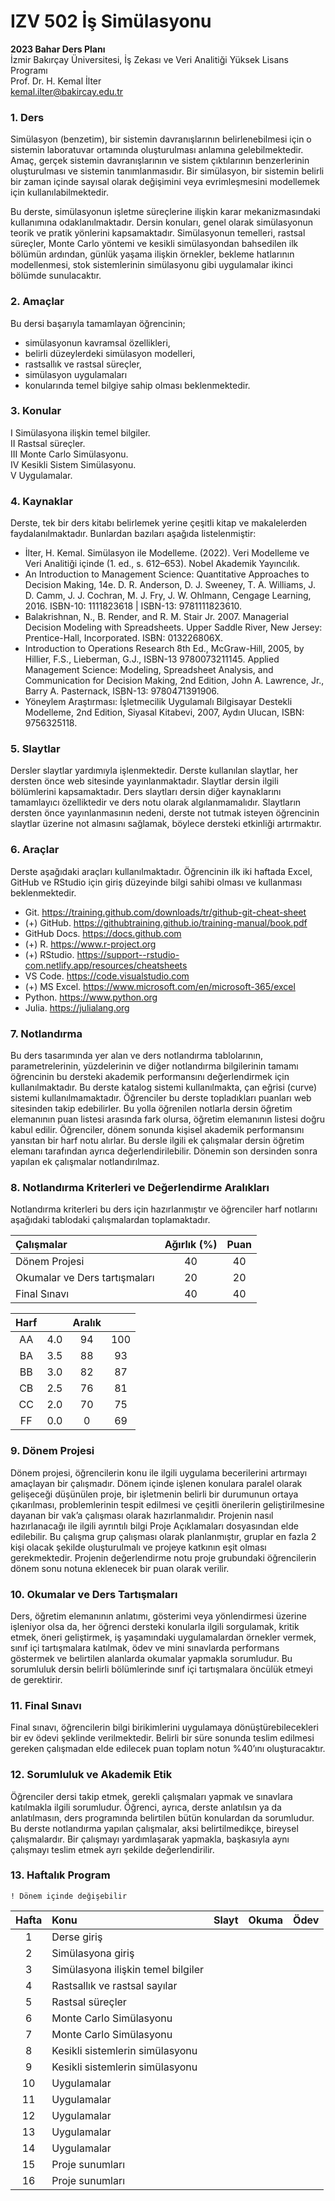 # IZV 502 İş Simülasyonu
**2023 Bahar Ders Planı**  
İzmir Bakırçay Üniversitesi, İş Zekası ve Veri Analitiği Yüksek Lisans Programı  
Prof. Dr. H. Kemal İlter  
kemal.ilter@bakircay.edu.tr

### 1. Ders
Simülasyon (benzetim), bir sistemin davranışlarının belirlenebilmesi için o sistemin laboratuvar ortamında oluşturulması anlamına gelebilmektedir. Amaç, gerçek sistemin davranışlarının ve sistem çıktılarının benzerlerinin oluşturulması ve sistemin tanımlanmasıdır. Bir simülasyon, bir sistemin belirli bir zaman içinde sayısal olarak değişimini veya evrimleşmesini modellemek için kullanılabilmektedir.

Bu derste, simülasyonun işletme süreçlerine ilişkin karar mekanizmasındaki kullanımına odaklanılmaktadır. Dersin konuları, genel olarak simülasyonun teorik ve pratik yönlerini kapsamaktadır. Simülasyonun temelleri, rastsal süreçler, Monte Carlo yöntemi ve kesikli simülasyondan bahsedilen ilk bölümün ardından, günlük yaşama ilişkin örnekler, bekleme hatlarının modellenmesi, stok sistemlerinin simülasyonu gibi uygulamalar ikinci bölümde sunulacaktır.

### 2. Amaçlar
Bu dersi başarıyla tamamlayan öğrencinin;
- simülasyonun kavramsal özellikleri,
- belirli düzeylerdeki simülasyon modelleri,
- rastsallık ve rastsal süreçler,
- simülasyon uygulamaları
- konularında temel bilgiye sahip olması beklenmektedir.

### 3. Konular
I	Simülasyona ilişkin temel bilgiler.  
II 	Rastsal süreçler.  
III	Monte Carlo Simülasyonu.  
IV	Kesikli Sistem Simülasyonu.  
V	Uygulamalar.

### 4. Kaynaklar
Derste, tek bir ders kitabı belirlemek yerine çeşitli kitap ve makalelerden faydalanılmaktadır. Bunlardan bazıları aşağıda listelenmiştir:

- İlter, H. Kemal. Simülasyon ile Modelleme. (2022). Veri Modelleme ve Veri Analitiği içinde (1. ed., s. 612–653). Nobel Akademik Yayıncılık.
- An Introduction to Management Science: Quantitative Approaches to Decision Making, 14e. D. R. Anderson, D. J. Sweeney, T. A. Williams, J. D. Camm, J. J. Cochran, M. J. Fry, J. W. Ohlmann, Cengage Learning, 2016. ISBN-10: 1111823618 | ISBN-13: 9781111823610.
- Balakrishnan, N., B. Render, and R. M. Stair Jr. 2007. Managerial Decision Modeling with Spreadsheets. Upper Saddle River, New Jersey: Prentice-Hall, Incorporated. ISBN: 013226806X.
- Introduction to Operations Research 8th Ed., McGraw-Hill, 2005, by Hillier, F.S., Lieberman, G.J., ISBN-13 9780073211145.
Applied Management Science: Modeling, Spreadsheet Analysis, and Communication for Decision Making, 2nd Edition, John A. Lawrence, Jr., Barry A. Pasternack, ISBN-13: 9780471391906.
- Yöneylem Araştırması: İşletmecilik Uygulamalı Bilgisayar Destekli Modelleme, 2nd Edition, Siyasal Kitabevi, 2007, Aydın Ulucan, ISBN: 9756325118.

### 5. Slaytlar
Dersler slaytlar yardımıyla işlenmektedir. Derste kullanılan slaytlar, her dersten önce web sitesinde yayınlanmaktadır. Slaytlar dersin ilgili bölümlerini kapsamaktadır. Ders slaytları dersin diğer kaynaklarını tamamlayıcı özelliktedir ve ders notu olarak algılanmamalıdır. Slaytların dersten önce yayınlanmasının nedeni, derste not tutmak isteyen öğrencinin slaytlar üzerine not almasını sağlamak, böylece dersteki etkinliği artırmaktır.

### 6. Araçlar
Derste aşağıdaki araçları kullanılmaktadır. Öğrencinin ilk iki haftada Excel, GitHub ve RStudio için giriş düzeyinde bilgi sahibi olması ve kullanması beklenmektedir.

- Git. https://training.github.com/downloads/tr/github-git-cheat-sheet
- (+) GitHub. https://githubtraining.github.io/training-manual/book.pdf
- GitHub Docs. https://docs.github.com
- (+) R. https://www.r-project.org
- (+) RStudio. https://support--rstudio-com.netlify.app/resources/cheatsheets
- VS Code. https://code.visualstudio.com
- (+) MS Excel. https://www.microsoft.com/en/microsoft-365/excel
- Python. https://www.python.org
- Julia. https://julialang.org

### 7. Notlandırma
Bu ders tasarımında yer alan ve ders notlandırma tablolarının, parametrelerinin, yüzdelerinin ve diğer notlandırma bilgilerinin tamamı öğrencinin bu dersteki akademik performansını değerlendirmek için kullanılmaktadır. Bu derste katalog sistemi kullanılmakta, çan eğrisi (curve) sistemi kullanılmamaktadır. Öğrenciler bu derste topladıkları puanları web sitesinden takip edebilirler. Bu yolla öğrenilen notlarla dersin öğretim elemanının puan listesi arasında fark olursa, öğretim elemanının listesi doğru kabul edilir. Öğrenciler, dönem sonunda kişisel akademik performansını yansıtan bir harf notu alırlar. Bu dersle ilgili ek çalışmalar dersin öğretim elemanı tarafından ayrıca değerlendirilebilir. Dönemin son dersinden sonra yapılan ek çalışmalar notlandırılmaz.

### 8. Notlandırma Kriterleri ve Değerlendirme Aralıkları

Notlandırma kriterleri bu ders için hazırlanmıştır ve öğrenciler harf notlarını aşağıdaki tablodaki çalışmalardan toplamaktadır.


| Çalışmalar | Ağırlık (%) | Puan |
| :--------- | :-----: | :--: |
| Dönem Projesi	| 40	| 40 |
| Okumalar ve Ders tartışmaları	| 20	| 20 |
| Final Sınavı	| 40	| 40 |

| Harf || Aralık	||
| :--: | :--: | :--: | :--: |
| AA | 4.0 | 94 | 100|
| BA | 3.5 | 88 | 93|
| BB | 3.0 | 82 | 87|
| CB | 2.5 | 76 | 81|
| CC | 2.0 | 70 | 75|
| FF | 0.0 | 0 | 69|

### 9. Dönem Projesi
Dönem projesi, öğrencilerin konu ile ilgili uygulama becerilerini artırmayı amaçlayan bir çalışmadır. Dönem içinde işlenen konulara paralel olarak gelişeceği düşünülen proje, bir işletmenin belirli bir durumunun ortaya çıkarılması, problemlerinin tespit edilmesi ve çeşitli önerilerin geliştirilmesine dayanan bir vak’a çalışması olarak hazırlanmalıdır. Projenin nasıl hazırlanacağı ile ilgili ayrıntılı bilgi Proje Açıklamaları dosyasından elde edilebilir. Bu çalışma grup çalışması olarak planlanmıştır, gruplar en fazla 2 kişi olacak şekilde oluşturulmalı ve projeye katkının eşit olması gerekmektedir. Projenin değerlendirme notu proje grubundaki öğrencilerin dönem sonu notuna eklenecek bir puan olarak verilir.

### 10. Okumalar ve Ders Tartışmaları
Ders, öğretim elemanının anlatımı, gösterimi veya yönlendirmesi üzerine işleniyor olsa da, her öğrenci dersteki konularla ilgili sorgulamak, kritik etmek, öneri geliştirmek, iş yaşamındaki uygulamalardan örnekler vermek, sınıf içi tartışmalara katılmak, ödev ve mini sınavlarda performans göstermek ve belirtilen alanlarda okumalar yapmakla sorumludur. Bu sorumluluk dersin belirli bölümlerinde sınıf içi tartışmalara öncülük etmeyi de gerektirir.

### 11. Final Sınavı
Final sınavı, öğrencilerin bilgi birikimlerini uygulamaya dönüştürebilecekleri bir ev ödevi şeklinde verilmektedir. Belirli bir süre sonunda teslim edilmesi gereken çalışmadan elde edilecek puan toplam notun %40’ını oluşturacaktır.

### 12. Sorumluluk ve Akademik Etik
Öğrenciler dersi takip etmek, gerekli çalışmaları yapmak ve sınavlara katılmakla ilgili sorumludur. Öğrenci, ayrıca, derste anlatılsın ya da anlatılmasın, ders programında belirtilen bütün konulardan da sorumludur. Bu derste notlandırma yapılan çalışmalar, aksi belirtilmedikçe, bireysel çalışmalardır. Bir çalışmayı yardımlaşarak yapmakla, başkasıyla aynı çalışmayı teslim etmek ayrı şekilde değerlendirilir.

### 13. Haftalık Program
`! Dönem içinde değişebilir`

| Hafta | Konu  | Slayt | Okuma | Ödev |
| :---: | :---- | :---- | :---- | :--- |
| 1	| Derse giriş |
| 2	| Simülasyona giriş |
| 3	| Simülasyona ilişkin temel bilgiler |
| 4	| Rastsallık ve rastsal sayılar |
| 5	| Rastsal süreçler |
| 6	| Monte Carlo Simülasyonu |
| 7	| Monte Carlo Simülasyonu |
| 8	| Kesikli sistemlerin simülasyonu |
| 9 | Kesikli sistemlerin simülasyonu |
| 10 | Uygulamalar |
| 11 | Uygulamalar |
| 12 | Uygulamalar |
| 13 | Uygulamalar |
| 14 | Uygulamalar |
| 15 | Proje sunumları |
| 16 | Proje sunumları |
